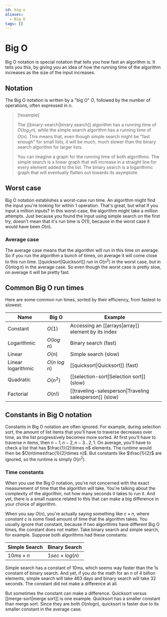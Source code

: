 ```yaml
---
id: big-o
aliases:
  - Big O
tags: []
---
```


# Big O

Big O notation is special notation that tells you how fast an algorithm is. It tells you this, by giving you an idea of how the running time of the algorithm increases as the size of the input increases.

## Notation

The Big O notation is written by a "big O" $O$, followed by the number of operations, often expressed in $n$.

> [!example]
>
> The [[binary-search|binary search]] algorithm has a running time of $O(log_2{n})$, while the simple search algorithm has a running time of $O(n)$. This means that, even though simple search might be "fast enough" for small lists, it will be much, much slower than the binary search algorithm for larger lists.
>
> You can imagine a graph for the running time of both algorithms. The simple search is a linear graph that will increase in a straight line for every element added to the list. The binary search is a logarithmic graph that will eventually flatten out towards its asymptote.

## Worst case

Big O notation establishes a worst-case run time. An algorithm might find the input you're looking for within 1 operation. That's great, but what if you input a million inputs? In this worst-case, the algorithm might take a million attempts. Just because you found the input using simple search on the first try, doesn't mean that it's run time is $O(1)$, because in the worst case it would have been $O(n)$.

### Average case

The average case means that the algorithm will run in this time on average. So if you run the algorithm a bunch of times, on average it will come close to this run time. [[quicksort|Quicksort]] run in $O(n^2)$ in the worst case, but in $O(n \log{n})$ in the average case. So even though the worst case is pretty slow, on average it will be pretty fast.

## Common Big O run times

Here are some common run times, sorted by their efficiency, from fastest to slowest:

| Name               | Big O          | Example                                                 |
| ------------------ | -------------- | ------------------------------------------------------- |
| Constant           | $O(1)$         | Accessing an [[arrays\|array]] element by its index     |
| Logarithmic        | $O(log\,n)$    | Binary search (fast)                                    |
| Linear             | $O(n)$         | Simple search (slow)                                    |
| Linear logarithmic | $O(n\;log\,n)$ | [[quicksort\|Quicksort]] (fast)                         |
| Quadratic          | $O(n^2)$       | [[selection-sort\|Selection sort]] (slow)               |
| Factorial          | $O(n!)$        | [[traveling-salesperson\|Traveling salesperson]] (slow) |

## Constants in Big O notation

Constants in Big O notation are often ignored. For example, during selection sort, the amount of list items that you'll have to traverse decreases over time, as the list progressively becomes more sorted. At first you'll have to traverse $n$ items, then $n - 1, n - 2, n - 3 \ldots 2, 1$. On average, you'll have to check a list that has $\frac{1}{2}\times n$ elements. The runtime would then be $O(n\times\frac{1}{2}\times n)$. But constants like $\frac{1}{2}$ are ignored, so the runtime is simply $O(n^2)$.

### Time constants

When you use the Big O notation, you're not concerned with the exact measurement of time that the algorithm will take. You're talking about the complexity of the algorithm, not how many seconds it takes to run it. And yet, there is a small nuance related to this that can make a big difference in your choice of algorithm.

When you say $O(n)$, you're actually saying something like $c \times n$, where _constant_ $c$ is some fixed amount of time that the algorithm takes. You usually ignore that constant, because if two algorithms have different Big O times, the constant does not matter. Take binary search and simple search, for example. Suppose both algorithms had these constants:

| Simple Search   | Binary Search        |
| --------------- | -------------------- |
| $10ms \times n$ | $1sec \times log(n)$ |

Simple search has a constant of 10ms, which seems way faster than the 1s constant of binary search. And yet, if you do the math for an $n$ of 4 billion elements, simple search will take 463 days and binary search will take 32 seconds. The constant did not make a difference at all.

But sometimes the constant can make a difference. Quicksort versus [[merge-sort|merge sort]] is one example. Quicksort has a smaller constant than merge sort. Since they are both $O(n log{n})$, quicksort is faster due to its smaller constant in the average case.
